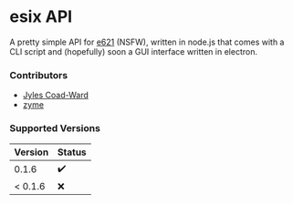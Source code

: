 # esix API
A pretty simple API for [e621](https://e621.net) (NSFW), written in node.js that comes with a CLI script and (hopefully) soon a GUI interface written in electron.

### Contributors
- [Jyles Coad-Ward](https://github.com/jylescoad-ward)
- [zyme](https://github.com/zyme-xd)

### Supported Versions
| Version | Status |
| - | - |
| 0.1.6 | :heavy_check_mark: |
| < 0.1.6 | :x: |
